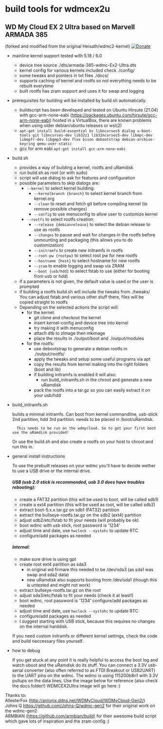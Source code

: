 # build tools for wdmcex2u
## WD My Cloud EX 2 Ultra based on Marvell ARMADA 385
(forked and modified from the original Heisath/wdmc2-kernel)
[![Donate](https://img.shields.io/badge/Donate-PayPal-green.svg)](https://www.paypal.com/donate?hosted_button_id=HXWRU82YBV7HC&source=url)

* mainline kernel support tested with 5.18 / 6.0
	- device tree source ./dts/armada-385-wdmc-Ex2-Ultra.dts
	- kernel config for various kernels included check ./config/
	- some tweaks and pointers in txt files ./docs/
	- supports caching of kernel and rootfs so not everything needs to be rebuilt everytime
	- built rootfs has zram support and uses it for swap and logging
	
* prerequisites for building will be installed by build.sh automatically.
	- buildscript has been developed and tested on Ubuntu Hirsute (21.04) with gcc-arm-none-eabi (https://packages.ubuntu.com/hirsute/gcc-arm-none-eabi) hosted in a VirtualBox, there are known problems when using older debian/ubuntu releases or wsl(2)
	- `apt-get install build-essential bc libncurses5 dialog u-boot-tools git libncurses-dev lib32z1 lib32ncurses5-dev libmpc-dev libmpfr-dev libgmp3-dev flex bison debootstrap debian-archive-keyring qemu-user-static`
	- gcc for arm eabi `apt-get install gcc-arm-none-eabi`

* build.sh
	- provides a way of building a kernel, rootfs and uRamdisk
	- run build.sh as root (or with sudo)
	- script will use dialog to ask for features and configuration
	- possible parameters to skip dialogs are:
		- `--kernel` to select kernel building:
   		    - `--kernelbranch {branch}` to select kernel branch from kernel.org
	   		- `--clean` to reset and fetch git before compiling kernel (to remove possible changes)
    		- `--config` to use menuconfig to allow user to customize kernel
		- `--rootfs` to select rootfs creation:
    		- `--release {debianrelease}` to select the debian release to use as rootfs
			- `--changes` to pause and wait for changes in the rootfs before unmounting and packaging (this allows you to do customization)
        	- `--initramfs` to create new initramfs in rootfs
    		- `--root-pw {rootpw}` to select root pw for new rootfs
	    	- `--hostname {host}` to select hostname for new rootfs
            - `--zram` to enable logging and swap via ZRAM
            - `--boot {usb/hdd}` to select fstab to use (either for booting from usb or hdd)
	- if a parameters is not given, the default value is used or the user is prompted
	- if building a rootfs build.sh will include the tweaks from ./tweaks/  You can adjust fstab and various other stuff there, files will be copied straight to rootfs
	- Depending on the selected actions the script will:
		- for the kernel: 
			- git clone and checkout the kernel 
			- insert kernel-config and device tree into kernel
			- try making it with menuconfig 
			- attach dtb to zImage then mkimage
			- place the results in ./output/boot and ./output/modules
		- for the rootfs:
			- use debootstrap to generate a debian rootfs in ./output/rootfs/
			- apply the tweaks and setup some useful programs via apt
			- copy the results from kernel making into the right folders (boot and lib)
			- if building initramfs is enabled it will also:
				- run build_initramfs.sh in the chroot and generate a new uRamdisk 
			- pack the rootfs into a tar.gz so you can easily extract it on your usb/hdd
			
* build_initramfs.sh
		
	builds a minimal initramfs.  Can boot from kernel commandline,
	usb-stick 2nd partition, hdd 3rd partition.
	needs to be placed in /boot/uRamdisk.

       	This needs to be run on the wdmycloud. So to get your first boot use the uRamdisk provided!
	Or use the build.sh and also create a rootfs on your host to chroot and run this in.
		

* general install instructions

	To use the prebuilt releases on your wdmc you'll have to decide wether to use a USB drive or the internal drive. 
	
	##### USB (usb 2.0 stick is recommended, usb 3.0 does have troubles rebooting):
	- create a FAT32 partition (this will be used to boot, will be called sdb1)
	- create a ext4 partition (this will be used as root, will be called sdb2)
	- extract boot-5.x.x.tar.gz on sdb1 (FAT32) partition
	- extract the bullseye-rootfs.tar.gz on the sdb2 (ext4) partition
	- adjust sdb2/etc/fstab to fit your needs (will probably be ok)
	- boot wdmc with usb stick, root password is '1234'
	- adjust time and date, use `hwclock --systohc` to update RTC
	- configure/add packages as needed
	
	##### Internal:
	- make sure drive is using gpt
	- create root ext4 partition as sda3 
		- in original wd firmare this needed to be /dev/sda3 (as sda1 was swap and sda2 data) 
		- new uRamdisk also supports booting from /dev/sda1 (though this is untested and might not work)
	- extract bullseye-rootfs.tar.gz on the root
	- adjust sda3/etc/fstab to fit your needs (check it at least!)
	- boot wdmc, root password is '1234' configure/add packages as needed
	- adjust time and date, use `hwclock --systohc` to update RTC
	- configure/add packages as needed
	- I suggest starting with USB stick, because this requires no changes on the internal harddisk.

	If you need custom initramfs or different kernel settings, check the code and build neccessary files yourself.
		
* how to debug

	If you get stuck at any point it is really helpful to access the boot log and watch uboot and the uRamdisk do its stuff. You can connect a 3.3V usb-serial converter (also often referred to as FTDI Breakout or USB2UART) to the UART pins on the wdmc. The wdmc is using 115200b8n1 with 3.3V pullups on the data lines. Use the image below for reference (also check the docs folder!) 
	WDMCEX2Ultra image will go here :)
		
Thanks to: \
AllesterFox (http://anionix.ddns.net/WDMyCloud/WDMyCloud-Gen2/) \
Johns Q https://github.com/Johns-Q/wdmc-gen2 for their original work on the wdmc-gen2 \
ARMBIAN (https://github.com/armbian/build) for their awesome build script which gave lots of inspiration and the zram config :)
